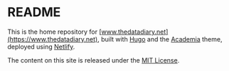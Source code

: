 README
================

This is the home repository for
[www.thedatadiary.net](https://www.thedatadiary.net), built with
[Hugo](https://gohugo.io/) and the
[Academia](https://github.com/themefisher/academia-hugo) theme, deployed
using [Netlify](https://www.netlify.com/).

The content on this site is released under the [MIT
License](https://github.com/markjrieke/thedatadiary.net/blob/master/LICENSE).
